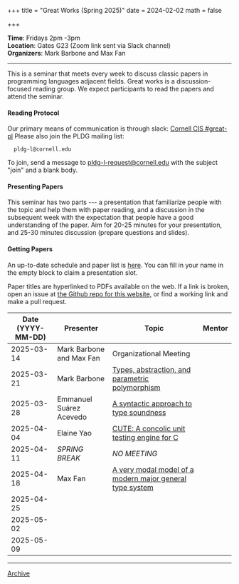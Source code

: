 +++
title = "Great Works (Spring 2025)"
date = 2024-02-02
math = false

+++

**Time**: Fridays 2pm -3pm <br/>
**Location**: Gates G23 (Zoom link sent via Slack channel) <br/>
**Organizers**: Mark Barbone and Max Fan<br/>

---

This is a seminar that meets every week to discuss classic papers in
programming languages adjacent fields.
Great works is a discussion-focused reading group. We expect participants to
read the papers and attend the seminar.

#### Reading Protocol
Our primary means of communication is through slack: [Cornell CIS #great-pl](https://cornellcis.slack.com/archives/CFKJZV78R)
Please also join the PLDG mailing list:

      pldg-l@cornell.edu

To join, send a message to [pldg-l-request@cornell.edu][join-pldg] with the
subject "join" and a blank body.

#### Presenting Papers

This seminar has two parts --- a presentation that familiarize people with the
topic and help them with paper reading, and a discussion in the subsequent week
with the expectation that people have a good understanding of the paper. Aim
for 20-25 minutes for your presentation, and 25-30 minutes discussion (prepare
questions and slides).

#### Getting Papers

An up-to-date schedule and paper list is
[here](https://docs.google.com/spreadsheets/d/1gCBvmlZzxRVFaa6vdH4E0Vs3Eb6ee-ctbNi6RPtZlzo/edit?usp=sharing).
You can fill in your name in the empty block to claim a presentation slot.

Paper titles are hyperlinked to PDFs available on the web. If a link is broken,
open an issue at [the Github repo for this
website](https://github.com/cornell-pl/pl.cs.cornell.edu/issues), or find a
working link and make a pull request.


| Date (YYYY-MM-DD) | Presenter                | Topic                                                                                                                 | Mentor |
|-------------------|--------------------------|-----------------------------------------------------------------------------------------------------------------------|--------|
| 2025-03-14        | Mark Barbone and Max Fan | Organizational Meeting                                                                                                |        |
| 2025-03-21        | Mark Barbone             | [Types, abstraction, and parametric polymorphism](https://people.mpi-sws.org/~dreyer/tor/papers/reynolds.pdf)         |        |
| 2025-03-28        | Emmanuel Suárez Acevedo  | [A syntactic approach to type soundness](https://dl.acm.org/doi/10.1006/inco.1994.1093)                               |        |
| 2025-04-04        | Elaine Yao               | [CUTE: A concolic unit testing engine for C](https://dl.acm.org/doi/10.1145/1095430.1081750)                          |        |
| 2025-04-11        | *SPRING BREAK*           | *NO MEETING*                                                                                                         |        |
| 2025-04-18        | Max Fan                  | [A very modal model of a modern major general type system](https://www.cs.princeton.edu/~appel/papers/modalmodel.pdf) |        |
| 2025-04-25        |                          |                                                                                                                       |        |
| 2025-05-02        |                          |                                                                                                                       |        |
| 2025-05-09        |                          |                                                                                                                       |        |

---

[Archive](../)

[join-pldg]: mailto:pldg-l-request@cornell.edu?subject=join
[zoom]: https://cornellcis.slack.com/archives/CFKJZV78R
[passkey]: https://www.library.cornell.edu/services/apps/passkey
